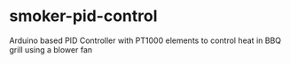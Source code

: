 # smoker-pid-control
Arduino based PID Controller with PT1000 elements to control heat in BBQ grill using a blower fan

